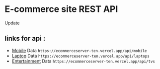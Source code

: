 # E-commerce site REST API
Update
## links for api :
- [Mobile](https://ecommerceserver-ten.vercel.app/api/mobile) Data `https://ecommerceserver-ten.vercel.app/api/mobile`
- [Laptop](https://ecommerceserver-ten.vercel.app/api/laptops) Data `https://ecommerceserver-ten.vercel.app/api/laptops`
- [Entertainment](https://ecommerceserver-ten.vercel.app/api/tvs) Data `https://ecommerceserver-ten.vercel.app/api/tvs`
